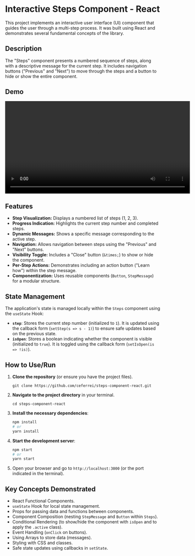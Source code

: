 # Interactive Steps Component - React

This project implements an interactive user interface (UI) component that guides the user through a multi-step process. It was built using React and demonstrates several fundamental concepts of the library.

## Description

The "Steps" component presents a numbered sequence of steps, along with a descriptive message for the current step. It includes navigation buttons ("Previous" and "Next") to move through the steps and a button to hide or show the entire component.

## Demo

<div align="center">
  <video src="https://github.com/user-attachments/assets/dcdc0696-a85e-4b48-89b7-7b80af0a9eb6" controls width="600">
    Seu navegador não suporta o elemento de vídeo.
  </video>
</div>

## Features

- **Step Visualization:** Displays a numbered list of steps (1, 2, 3).
- **Progress Indication:** Highlights the current step number and completed steps.
- **Dynamic Messages:** Shows a specific message corresponding to the active step.
- **Navigation:** Allows navigation between steps using the "Previous" and "Next" buttons.
- **Visibility Toggle:** Includes a "Close" button (`&times;`) to show or hide the component.
- **Per-Step Actions:** Demonstrates including an action button ("Learn how") within the step message.
- **Componentization:** Uses reusable components (`Button`, `StepMessage`) for a modular structure.

## State Management

The application's state is managed locally within the `Steps` component using the `useState` Hook:

- **`step`**: Stores the current step number (initialized to `1`). It is updated using the callback form (`setStep(s => s - 1)`) to ensure safe updates based on the previous state.
- **`isOpen`**: Stores a boolean indicating whether the component is visible (initialized to `true`). It is toggled using the callback form (`setIsOpen(is => !is)`).

## How to Use/Run

1.  **Clone the repository** (or ensure you have the project files).

    ```
    git clone https://github.com/ceferrei/steps-component-react.git
    ```

2.  **Navigate to the project directory** in your terminal.

    ```
    cd steps-component-react
    ```

3.  **Install the necessary dependencies**:
    ```bash
    npm install
    # or
    yarn install
    ```
4.  **Start the development server**:
    ```bash
    npm start
    # or
    yarn start
    ```
5.  Open your browser and go to `http://localhost:3000` (or the port indicated in the terminal).

## Key Concepts Demonstrated

- React Functional Components.
- `useState` Hook for local state management.
- Props for passing data and functions between components.
- Component Composition (nesting `StepMessage` and `Button` within `Steps`).
- Conditional Rendering (to show/hide the component with `isOpen` and to apply the `.active` class).
- Event Handling (`onClick` on buttons).
- Using Arrays to store data (messages).
- Styling with CSS and classes.
- Safe state updates using callbacks in `setState`.
